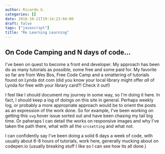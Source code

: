 ```yaml
---
author: Ricardo G.
categories: []
date: 2018-10-21T19:14:23-04:00
draft: false
tags: ["javascript"]
title: "Re Learning Learning"
---
```

## On Code Camping and N days of code...

I've been on quest to become a front end developer. My approach has been do as many tutorials as possible, some free and some paid for. My favorite so far are from Wes Bos, Free Code Camp and a smattering of tutorials found on Lynda dot com (did you know your local library might offer _all_ of Lynda for free with your library card?! Check it out!)

I feel like I should document my journey in some way, so I'm doing it here. In fact, I should keep a log of doings on this site in general. Perhaps weekly log, or probably a more appropriate approach would be to orient the posts as an expression of the work done. So for example, I've been working on getting this `svg` hover issue sorted out and have been chasing my tail big time. Or paheraps I can detail the works on responsive images and why I've taken the path there, what with all the `srcsetting` and what not. 

I can confidently say I've been doing a solid 6 days a week of code, with usually about 6-8 hours of tutorials, work here, generally mucking about on codepen.io (usually breaking stuff I like so I can see how its all done.)

